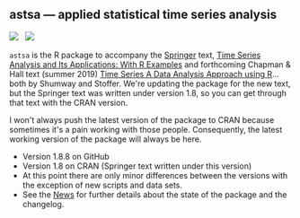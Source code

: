 ## astsa &mdash; applied statistical time series analysis
<a href="https://github.com/nickpoison"><img src="https://img.shields.io/badge/NickyPoison-approved-ff69b4.svg?style=flat"></a>&nbsp;&nbsp;
<a href="https://github.com/nickpoison/astsa/blob/master/NEWS.md">
<img src="https://img.shields.io/badge/Latest Version-1.8.8-0077be.svg?style=flat"></a>

`astsa` is the R package to accompany the [Springer](http://www.springer.com/us/book/9783319524511) text, [Time Series Analysis and Its Applications: With R Examples](http://www.stat.pitt.edu/stoffer/tsa4/) 
and forthcoming Chapman & Hall text (summer 2019) [Time Series A Data Analysis Approach using R](http://www.stat.pitt.edu/stoffer/tsda/)... both by Shumway and Stoffer.  We're updating the package for the new text, but the Springer text was written under version 1.8, so you can get through that text with the CRAN version.

I won't always push the latest version of the package to CRAN because sometimes it's a pain working with those people.  Consequently, the latest working version of the package will always be here. 
 

* Version 1.8.8 on GitHub
* Version 1.8 on CRAN (Springer text written under this version)
* At this point there are only minor differences between the versions with the exception of new scripts and data sets.
* See the [News](https://github.com/nickpoison/astsa/blob/master/NEWS.md) for further details about the state of the package and the changelog.

